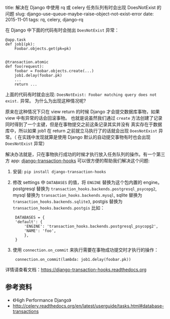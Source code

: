 title: 解决在 Django 中使用 rq 或 celery 任务队列有时会出现 DoesNotExist 的问题
slug: django-use-queue-maybe-raise-object-not-exist-error
date: 2015-11-01
tags: rq, celery, django-rq

在 Django 中下面的代码有时会抛出 `DoesNotExist` 异常：

    @app.task
    def job1(pk):
        Foobar.objects.get(pk=pk)


    @transaction.atomic
    def foo(request):
        foobar = Foobar.objects.create(...)
        job1.delay(foobar.pk)
        ...
        return ...

上面的代码有时就会出现: `DoesNotExist: Foobar matching query does not exist.` 异常。
为什么为出现这种情况呢?

原来在这种情况下只在 view return 的时候 Django 才会提交数据库事物，如果 view 中有异常的话会回滚事物。
也就是说虽然我们通过 `create` 方法创建了记录同时得到了一个主键，但是在事物提交之前这条记录其实并没有
真实存在于数据库中，所以如果 job1 在 return 之前就立马执行了的话就会出现 `DoesNotExist` 异常。（
在实践中发现就算是使用 Django 默认的自动提交事物有时也会出现 `DoesNotExist` 异常）

解决办法就是，只在事物执行成功的时候才执行放入任务队列的操作。有一个第三方 app: [django-transaction-hooks](https://github.com/carljm/django-transaction-hooks)
可以很方便的帮助我们解决这个问题:

1. 安装: `pip install django-transaction-hooks`
2. 修改 settings 中 `DATABASES` 的值，将  `ENGINE` 替换为这个包内置的 engine。
   postgresql 替换为 `transaction_hooks.backends.postgresql_psycopg2`,
   mysql 替换为 `transaction_hooks.backends.mysql`,
   sqlite 替换为 `transaction_hooks.backends.sqlite3`,
   postgis 替换为 `transaction_hooks.backends.postgis` 比如：
   
        DATABASES = {
        'default': {
            'ENGINE': 'transaction_hooks.backends.postgresql_psycopg2',
            'NAME': 'foo',
            },
        }
    
3. 使用 `connection.on_commit` 来执行需要在事物成功提交时才执行的操作：
    
        connection.on_commit(lambda: job1.delay(foobar.pk))

详情请查看文档：<https://django-transaction-hooks.readthedocs.org>


## 参考资料

* 《High Performance Django》
* <http://celery.readthedocs.org/en/latest/userguide/tasks.html#database-transactions>